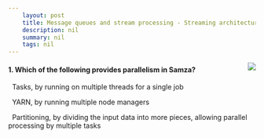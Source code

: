 ```yaml
---
    layout: post
    title: Message queues and stream processing - Streaming architectures- Case study
    description: nil
    summary: nil
    tags: nil
---
```



 <a target="_blank" href="https://docs.microsoft.com/en-us/learn/modules/cmu-message-queues-streams/4-stream-case-study/"><i class="fas fa-external-link-alt"></i> </a>
 <img align="right" src="https://docs.microsoft.com/en-us/learn/achievements/cmu-cloud-developer/message-queues-stream-processing.svg">
####  1. Which of the following provides parallelism in Samza?


<i class='far fa-square'></i> &nbsp;&nbsp;Tasks, by running on multiple threads for a single job

<i class='far fa-square'></i> &nbsp;&nbsp;YARN, by running multiple node managers

<i class='fas fa-check-square' style='color: Dodgerblue;'></i> &nbsp;&nbsp;Partitioning, by dividing the input data into more pieces, allowing parallel processing by multiple tasks
<br />
<br />
<br />
